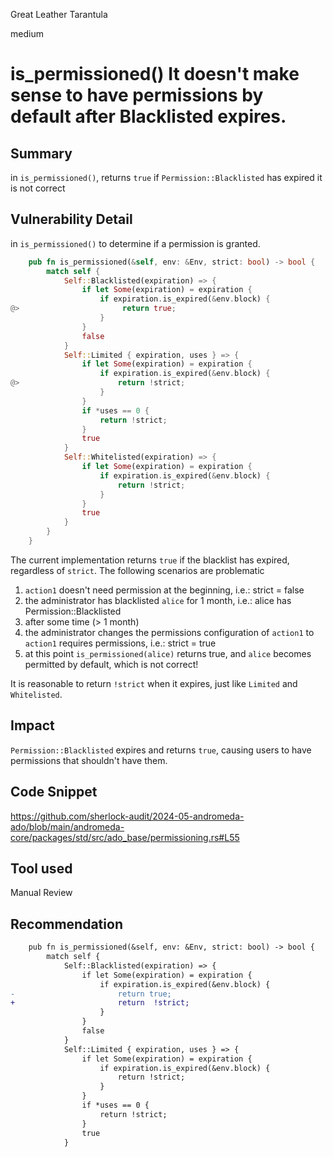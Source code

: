 Great Leather Tarantula

medium

# is_permissioned() It doesn't make sense to have permissions by default after Blacklisted expires.

## Summary
in `is_permissioned()`, returns `true` if `Permission::Blacklisted` has expired
it is not correct

## Vulnerability Detail
in `is_permissioned()` to determine if a permission is granted.
```rust
    pub fn is_permissioned(&self, env: &Env, strict: bool) -> bool {
        match self {
            Self::Blacklisted(expiration) => {
                if let Some(expiration) = expiration {
                    if expiration.is_expired(&env.block) {
@>                       return true;
                    }
                }
                false
            }
            Self::Limited { expiration, uses } => {
                if let Some(expiration) = expiration {
                    if expiration.is_expired(&env.block) {
@>                      return !strict;
                    }
                }
                if *uses == 0 {
                    return !strict;
                }
                true
            }
            Self::Whitelisted(expiration) => {
                if let Some(expiration) = expiration {
                    if expiration.is_expired(&env.block) {
                        return !strict;
                    }
                }
                true
            }
        }
    }
```
The current implementation returns `true` if the blacklist has expired, regardless of `strict`.
The following scenarios are problematic

1. `action1` doesn't need permission at the beginning, i.e.: strict = false
2. the administrator has blacklisted `alice` for 1 month, i.e.: alice has Permission::Blacklisted
3. after some time (> 1 month)
4. the administrator changes the permissions configuration of `action1` to `action1` requires permissions, i.e.: strict = true
5. at this point `is_permissioned(alice)` returns true, and `alice` becomes permitted by default, which is not correct!


It is reasonable to return `!strict` when it expires, just like `Limited` and `Whitelisted`.

## Impact

`Permission::Blacklisted` expires and returns `true`, causing users to have permissions that shouldn't have them.

## Code Snippet
https://github.com/sherlock-audit/2024-05-andromeda-ado/blob/main/andromeda-core/packages/std/src/ado_base/permissioning.rs#L55
## Tool used

Manual Review

## Recommendation
```diff
    pub fn is_permissioned(&self, env: &Env, strict: bool) -> bool {
        match self {
            Self::Blacklisted(expiration) => {
                if let Some(expiration) = expiration {
                    if expiration.is_expired(&env.block) {
-                       return true;
+                       return  !strict;
                    }
                }
                false
            }
            Self::Limited { expiration, uses } => {
                if let Some(expiration) = expiration {
                    if expiration.is_expired(&env.block) {
                        return !strict;
                    }
                }
                if *uses == 0 {
                    return !strict;
                }
                true
            }
```